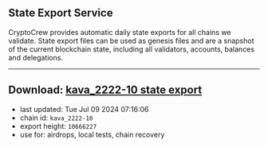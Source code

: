 ## State Export Service
CryptoCrew provides automatic daily state exports for all chains we validate. State export files can be used as genesis files and are a snapshot of the current blockchain state, including all validators, accounts, balances and delegations.

---
**Download: [kava_2222-10 state export](https://dl-eu2.ccvalidators.com/SERVICE/kava/kava_2222-10_export_10666227.json)**
---

- last updated: Tue Jul 09 2024 07:16:06
- chain id: `kava_2222-10`
- export height: `10666227`
- use for: airdrops, local tests, chain recovery
